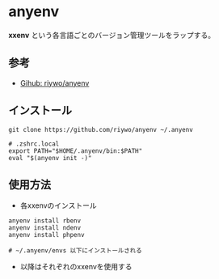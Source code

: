 # anyenv

**xxenv** という各言語ごとのバージョン管理ツールをラップする。

## 参考

- [Gihub: riywo/anyenv](https://github.com/riywo/anyenv)

## インストール

```
git clone https://github.com/riywo/anyenv ~/.anyenv

# .zshrc.local
export PATH="$HOME/.anyenv/bin:$PATH"
eval "$(anyenv init -)"
```

## 使用方法

- 各xxenvのインストール

```
anyenv install rbenv
anyenv install ndenv
anyenv install phpenv

# ~/.anyenv/envs 以下にインストールされる
```

- 以降はそれぞれのxxenvを使用する
